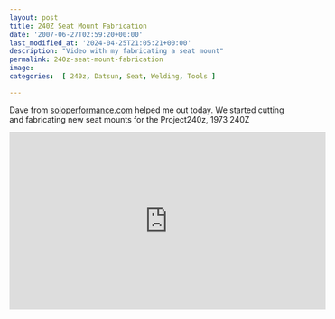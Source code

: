 ```yaml
---
layout: post
title: 240Z Seat Mount Fabrication
date: '2007-06-27T02:59:20+00:00'
last_modified_at: '2024-04-25T21:05:21+00:00'
description: "Video with my fabricating a seat mount"
permalink: 240z-seat-mount-fabrication
image: 
categories:  [ 240z, Datsun, Seat, Welding, Tools ]

---
```


Dave from [soloperformance.com](https://www.soloperformance.com) helped me out today. We started cutting and fabricating new seat mounts for the Project240z, 1973 240Z

<iframe width="560" height="315" src="https://www.youtube.com/embed/6yys3sbo1kA?si=kRzQr2Wn4gUoG64G" title="YouTube video player" frameborder="0" allow="accelerometer; autoplay; clipboard-write; encrypted-media; gyroscope; picture-in-picture; web-share" referrerpolicy="strict-origin-when-cross-origin" allowfullscreen></iframe>
